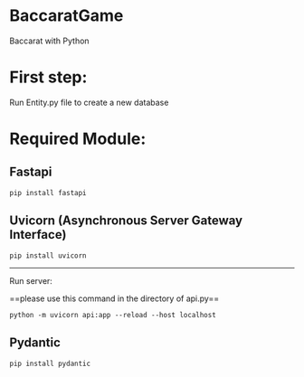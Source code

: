# BaccaratGame
 Baccarat with Python

# First step:
 Run Entity.py file to create a new database

# Required Module:
 ## Fastapi
    pip install fastapi
 ## Uvicorn (Asynchronous Server Gateway Interface)
    pip install uvicorn
---
 Run server:

==please use this command in the directory of api.py==

    python -m uvicorn api:app --reload --host localhost
 ## Pydantic
    pip install pydantic
